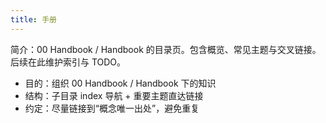 ```yaml
---
title: 手册
---
```


简介：00 Handbook / Handbook 的目录页。包含概览、常见主题与交叉链接。后续在此维护索引与 TODO。

- 目的：组织 00 Handbook / Handbook 下的知识
- 结构：子目录 index 导航 + 重要主题直达链接
- 约定：尽量链接到“概念唯一出处”，避免重复
